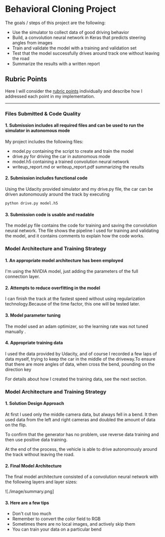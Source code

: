# Behavioral Cloning Project

The goals / steps of this project are the following:
* Use the simulator to collect data of good driving behavior
* Build, a convolution neural network in Keras that predicts steering angles from images
* Train and validate the model with a training and validation set
* Test that the model successfully drives around track one without leaving the road
* Summarize the results with a written report

## Rubric Points
Here I will consider the [rubric points](https://review.udacity.com/#!/rubrics/432/view) individually and describe how I addressed each point in my implementation.  

---
### Files Submitted & Code Quality

#### 1. Submission includes all required files and can be used to run the simulator in autonomous mode

My project includes the following files:
* model.py containing the script to create and train the model
* drive.py for driving the car in autonomous mode
* model.h5 containing a trained convolution neural network 
* writeup_report.md or writeup_report.pdf summarizing the results

#### 2. Submission includes functional code
Using the Udacity provided simulator and my drive.py file, the car can be driven autonomously around the track by executing 
```sh
python drive.py model.h5
```

#### 3. Submission code is usable and readable

The model.py file contains the code for training and saving the convolution neural network. The file shows the pipeline I used for training and validating the model, and it contains comments to explain how the code works.

### Model Architecture and Training Strategy

#### 1. An appropriate model architecture has been employed

I'm using the NVIDIA model, just adding the parameters of the full connection layer.

#### 2. Attempts to reduce overfitting in the model

I can finish the track at the fastest speed without using regularization technology.Because of the time factor, this one will be tested later.

#### 3. Model parameter tuning

The model used an adam optimizer, so the learning rate was not tuned manually .

#### 4. Appropriate training data

I used the data provided by Udacity, and of course I recorded a few laps of data myself, trying to keep the car in the middle of the driveway.To ensure that there are more angles of data, when cross the bend, pounding on the direction key

For details about how I created the training data, see the next section. 

### Model Architecture and Training Strategy

#### 1. Solution Design Approach

At first I used only the middle camera data, but always fell in a bend.
It then used data from the left and right cameras and doubled the amount of data on the flip.

To confirm that the generator has no problem, use reverse data training and then use positive data training.

At the end of the process, the vehicle is able to drive autonomously around the track without leaving the road.

#### 2. Final Model Architecture

The final model architecture  consisted of a convolution neural network with the following layers and layer sizes:

![./image/summary.png]

#### 3. Here are a few tips
* Don't cut too much
* Remember to convert the color field to RGB
* Sometimes there are no local images, and actively skip them
* You can train your data on a particular bend

 

